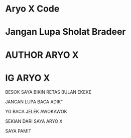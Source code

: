# Aryo X Code
# Jangan Lupa Sholat Bradeer



# AUTHOR ARYO X
# IG ARYO X




BESOK SAYA BIKIN RETAS BULAN EKEKE

JANGAN LUPA BACA ADIK" 

YG BACA JELEK AWOKAWOK 

SEKIAN DARI SAYA ARYO X
 
SAYA PAMIT 
